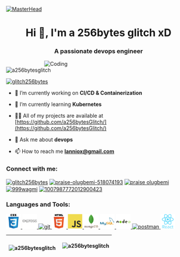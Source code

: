 [![MasterHead](https://cloud.netlifyusercontent.com/assets/344dbf88-fdf9-42bb-adb4-46f01eedd629/53a006b3-6570-4602-b557-dd194378bf45/moments-of-happiness-dragon.gif)]()
<h1 align="center">Hi 👋, I'm a 256bytes glitch xD</h1>
<h3 align="center">A passionate devops engineer</h3>
<img align="right" alt="Coding" width="400" src="https://i.kym-cdn.com/photos/images/newsfeed/001/812/951/6ad.gif">

<p align="left"> <img src="https://komarev.com/ghpvc/?username=a256bytesglitch&label=Profile%20views&color=0e75b6&style=flat" alt="a256bytesglitch" /> </p>

<p align="left"> <a href="https://twitter.com/glitch256bytes" target="blank"><img src="https://img.shields.io/twitter/follow/glitch256bytes?logo=twitter&style=for-the-badge" alt="glitch256bytes" /></a> </p>

- 🔭 I’m currently working on **CI/CD & Containerization**

- 🌱 I’m currently learning **Kubernetes**

- 👨‍💻 All of my projects are available at [https://github.com/a256bytesGlitch/](https://github.com/a256bytesGlitch/)

- 💬 Ask me about **devops**

- 📫 How to reach me **lanniox@gmail.com**

<h3 align="left">Connect with me:</h3>
<p align="left">
<a href="https://twitter.com/glitch256bytes" target="blank"><img align="center" src="https://raw.githubusercontent.com/rahuldkjain/github-profile-readme-generator/master/src/images/icons/Social/twitter.svg" alt="glitch256bytes" height="30" width="40" /></a>
<a href="https://linkedin.com/in/praise-olugbemi-518074193" target="blank"><img align="center" src="https://raw.githubusercontent.com/rahuldkjain/github-profile-readme-generator/master/src/images/icons/Social/linked-in-alt.svg" alt="praise-olugbemi-518074193" height="30" width="40" /></a>
<a href="https://fb.com/praise olugbemi" target="blank"><img align="center" src="https://raw.githubusercontent.com/rahuldkjain/github-profile-readme-generator/master/src/images/icons/Social/facebook.svg" alt="praise olugbemi" height="30" width="40" /></a>
<a href="https://instagram.com/999wagmi" target="blank"><img align="center" src="https://raw.githubusercontent.com/rahuldkjain/github-profile-readme-generator/master/src/images/icons/Social/instagram.svg" alt="999wagmi" height="30" width="40" /></a>
<a href="https://discord.gg/1007987772012900423" target="blank"><img align="center" src="https://raw.githubusercontent.com/rahuldkjain/github-profile-readme-generator/master/src/images/icons/Social/discord.svg" alt="1007987772012900423" height="30" width="40" /></a>
</p>

<h3 align="left">Languages and Tools:</h3>
<p align="left"> <a href="https://www.w3schools.com/css/" target="_blank" rel="noreferrer"> <img src="https://raw.githubusercontent.com/devicons/devicon/master/icons/css3/css3-original-wordmark.svg" alt="css3" width="40" height="40"/> </a> <a href="https://expressjs.com" target="_blank" rel="noreferrer"> <img src="https://raw.githubusercontent.com/devicons/devicon/master/icons/express/express-original-wordmark.svg" alt="express" width="40" height="40"/> </a> <a href="https://git-scm.com/" target="_blank" rel="noreferrer"> <img src="https://www.vectorlogo.zone/logos/git-scm/git-scm-icon.svg" alt="git" width="40" height="40"/> </a> <a href="https://www.w3.org/html/" target="_blank" rel="noreferrer"> <img src="https://raw.githubusercontent.com/devicons/devicon/master/icons/html5/html5-original-wordmark.svg" alt="html5" width="40" height="40"/> </a> <a href="https://developer.mozilla.org/en-US/docs/Web/JavaScript" target="_blank" rel="noreferrer"> <img src="https://raw.githubusercontent.com/devicons/devicon/master/icons/javascript/javascript-original.svg" alt="javascript" width="40" height="40"/> </a> <a href="https://www.mongodb.com/" target="_blank" rel="noreferrer"> <img src="https://raw.githubusercontent.com/devicons/devicon/master/icons/mongodb/mongodb-original-wordmark.svg" alt="mongodb" width="40" height="40"/> </a> <a href="https://www.mysql.com/" target="_blank" rel="noreferrer"> <img src="https://raw.githubusercontent.com/devicons/devicon/master/icons/mysql/mysql-original-wordmark.svg" alt="mysql" width="40" height="40"/> </a> <a href="https://nodejs.org" target="_blank" rel="noreferrer"> <img src="https://raw.githubusercontent.com/devicons/devicon/master/icons/nodejs/nodejs-original-wordmark.svg" alt="nodejs" width="40" height="40"/> </a> <a href="https://postman.com" target="_blank" rel="noreferrer"> <img src="https://www.vectorlogo.zone/logos/getpostman/getpostman-icon.svg" alt="postman" width="40" height="40"/> </a> <a href="https://reactjs.org/" target="_blank" rel="noreferrer"> <img src="https://raw.githubusercontent.com/devicons/devicon/master/icons/react/react-original-wordmark.svg" alt="react" width="40" height="40"/> </a> </p>

| <p><img align="left" src="https://github-readme-stats.vercel.app/api/top-langs?username=a256bytesglitch&show_icons=true&locale=en&layout=compact" alt="a256bytesglitch" /></p> | <p>&nbsp;<img align="center" src="https://github-readme-stats.vercel.app/api?username=a256bytesglitch&show_icons=true&locale=en" alt="a256bytesglitch" /></p> |
| ------------- | ------------- |

